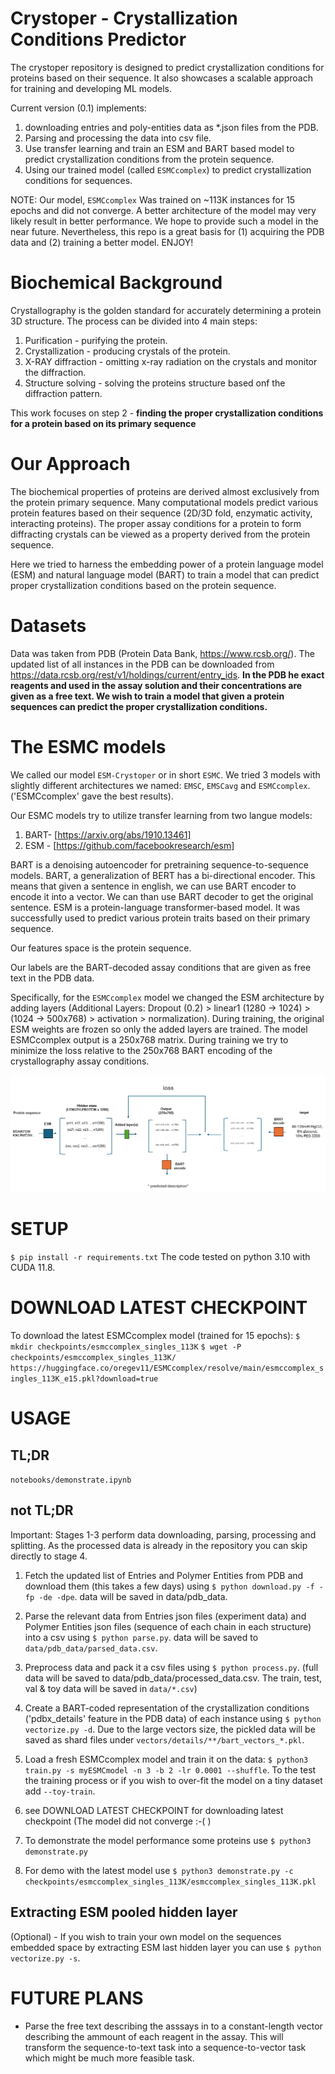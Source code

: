 # Crystoper - Crystallization Conditions Predictor  
The crystoper repository is designed to predict crystallization conditions for proteins based on their sequence. It also showcases a scalable approach for training and developing ML models.

Current version (0.1) implements:
1. downloading entries and poly-entities data as *.json files from the PDB.
2. Parsing and processing the data into csv file.
3. Use transfer learning and train an ESM and BART based model to predict crystallization conditions from the protein sequence.
4. Using our trained model (called `ESMCcomplex`) to predict crystallization conditions for sequences.

NOTE: Our model, `ESMCcomplex` Was trained on ~113K instances for 15 epochs and did not converge. A better architecture of the model  may very likely result in better performance. We hope to provide such a model in the near future. Nevertheless, this repo is a great basis for (1) acquiring the PDB data and (2) training a better model. ENJOY!

# Biochemical Background
Crystallography is the golden standard for accurately determining a protein 3D structure.
The process can be divided into 4 main steps:
1. Purification - purifying the protein.
2. Crystallization - producing crystals of the protein.
3. X-RAY diffraction - omitting x-ray radiation on the crystals and monitor the diffraction.
4. Structure solving - solving the proteins structure based onf the diffraction pattern.

This work focuses on step 2 - **finding the proper crystallization conditions for a protein based on its primary sequence**

# Our Approach
The biochemical properties of proteins are derived almost exclusively from the protein primary sequence. Many computational models predict various protein features based on their sequence (2D/3D fold, enzymatic activity, interacting proteins). The proper assay conditions for a protein to form diffracting crystals can be viewed as a property derived from the protein sequence.

Here we tried to harness the embedding power of a protein language model (ESM) and natural language model (BART) to train a model that can predict proper crystallization conditions based on the protein sequence.

# Datasets
Data was taken from PDB (Protein Data Bank, https://www.rcsb.org/).
The updated list of all instances in the PDB can be downloaded from https://data.rcsb.org/rest/v1/holdings/current/entry_ids.
**In the PDB he exact reagents and used in the assay solution and their concentrations are given as a free text. We wish to train a model that given a protein sequences can predict the proper crystallization conditions.**

# The ESMC models
We called our model `ESM-Crystoper` or in short `ESMC`.
We tried 3 models with slightly different architectures we named: `EMSC`, `EMSCavg` and `ESMCcomplex`. ('ESMCcomplex' gave the best results).

Our ESMC models try to utilize transfer learning from two langue models:
1. BART- [https://arxiv.org/abs/1910.13461]
2. ESM - [https://github.com/facebookresearch/esm]

BART is a denoising autoencoder for pretraining sequence-to-sequence models. BART, a generalization of BERT has a bi-directional encoder. This means that given a sentence in english, we can use BART encoder to encode it into a vector. We can than use BART decoder to get the original sentence.
ESM is a protein-language transformer-based model. It was successfully used to predict various protein traits based on their primary sequence.

Our features space is the protein sequence.

Our labels are the BART-decoded assay conditions that are given as free text in the PDB data.

Specifically, for the `ESMCcomplex` model we changed the ESM architecture by adding layers (Additional Layers:  Dropout (0.2) > linear1 (1280 → 1024) > (1024 → 500x768) >  activation > normalization). During training, the original ESM weights are frozen so only the added layers are trained. 
The model ESMCcomplex output is a 250x768 matrix. 
During training we try to minimize the loss relative to the 250x768 BART encoding of the crystallography assay conditions.

![alt text](Untitled.png)

# SETUP
`$ pip install -r requirements.txt`
The code tested on python 3.10 with CUDA 11.8.

# DOWNLOAD LATEST CHECKPOINT
To download the latest ESMCcomplex model (trained for 15 epochs):
`$ mkdir checkpoints/esmccomplex_singles_113K`
`$ wget -P checkpoints/esmccomplex_singles_113K/ https://huggingface.co/oregev11/ESMCcomplex/resolve/main/esmccomplex_singles_113K_e15.pkl?download=true`


# USAGE
## TL;DR
`notebooks/demonstrate.ipynb`

## not TL;DR

Important: Stages 1-3 perform data downloading, parsing, processing and splitting. As the processed data is already in the repository you can skip directly to stage 4.

1. Fetch the updated list of Entries and Polymer Entities from PDB and download them (this takes a few days) using `$ python download.py -f -fp -de -dpe`.
data will be saved in data/pdb_data.
2. Parse the relevant data from Entries json files (experiment data) and Polymer Entities json files (sequence of each chain in each structure) into a csv using `$ python parse.py`.
data will be saved to `data/pdb_data/parsed_data.csv`.
3. Preprocess data and pack it a csv files using `$ python process.py`. (full data will be saved to data/pdb_data/processed_data.csv. The train, test, val & toy data will be saved in `data/*.csv`)

4. Create a BART-coded representation of the crystallization conditions ('pdbx_details' feature in the PDB data) of each instance using `$ python vectorize.py -d`. Due to the large vectors size, the pickled data will be saved as shard files under `vectors/details/**/bart_vectors_*.pkl`.
5. Load a fresh ESMCcomplex model and train it on the data: `$ python3 train.py -s myESMCmodel -n 3 -b 2 -lr 0.0001 --shuffle`. To the test the training process or if you wish to over-fit the model on a tiny dataset add `--toy-train`. 

6. see DOWNLOAD LATEST CHECKPOINT for downloading latest checkpoint (The model did not converge :-( )

7. To demonstrate the model performance some proteins use `$ python3 demonstrate.py`
8. For demo with the latest model use `$ python3 demonstrate.py -c checkpoints/esmccomplex_singles_113K/esmccomplex_singles_113K.pkl`

## Extracting ESM pooled hidden layer
(Optional) - If you wish to train your own model on the sequences embedded space by extracting ESM last hidden layer you can use  `$ python vectorize.py -s`.

# FUTURE PLANS
- Parse the free text describing the asssays in to a constant-length vector describing the ammount of each reagent in the assay. This will transform the sequence-to-text task into a sequence-to-vector task which might be much more feasible task.








